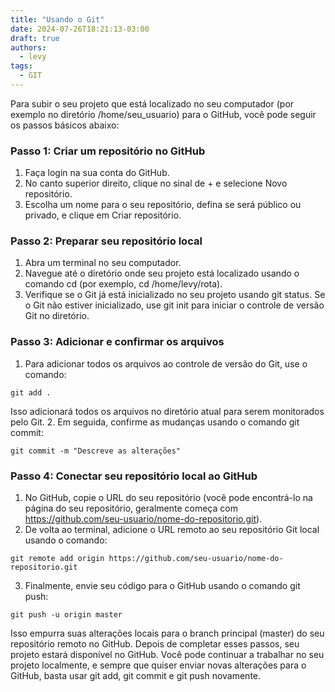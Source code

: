 ```yaml
---
title: "Usando o Git"
date: 2024-07-26T18:21:13-03:00
draft: true
authors:
  - levy
tags:
  - GIT
---
```


Para subir o seu projeto que está localizado no seu computador (por exemplo no diretório /home/seu_usuario) para o GitHub, você pode seguir os passos básicos abaixo:

### Passo 1: Criar um repositório no GitHub
1.	Faça login na sua conta do GitHub.
2.	No canto superior direito, clique no sinal de + e selecione Novo repositório.
3.	Escolha um nome para o seu repositório, defina se será público ou privado, e clique em Criar repositório.

### Passo 2: Preparar seu repositório local
1.	Abra um terminal no seu computador.
2.	Navegue até o diretório onde seu projeto está localizado usando o comando cd (por exemplo, cd /home/levy/rota).
3.	Verifique se o Git já está inicializado no seu projeto usando git status. Se o Git não estiver inicializado, use git init para iniciar o controle de versão Git no diretório.

### Passo 3: Adicionar e confirmar os arquivos
1.	Para adicionar todos os arquivos ao controle de versão do Git, use o comando:
```
git add .
```
Isso adicionará todos os arquivos no diretório atual para serem monitorados pelo Git.
2.	Em seguida, confirme as mudanças usando o comando git commit:
```
git commit -m "Descreve as alterações"
```
### Passo 4: Conectar seu repositório local ao GitHub

1.	No GitHub, copie o URL do seu repositório (você pode encontrá-lo na página do seu repositório, geralmente começa com https://github.com/seu-usuario/nome-do-repositorio.git).
2.	De volta ao terminal, adicione o URL remoto ao seu repositório Git local usando o comando:
```
git remote add origin https://github.com/seu-usuario/nome-do-repositorio.git
```
3.	Finalmente, envie seu código para o GitHub usando o comando git push:
```
git push -u origin master
```

Isso empurra suas alterações locais para o branch principal (master) do seu repositório remoto no GitHub.
Depois de completar esses passos, seu projeto estará disponível no GitHub. Você pode continuar a trabalhar no seu projeto localmente, e sempre que quiser enviar novas alterações para o GitHub, basta usar git add, git commit e git push novamente.


